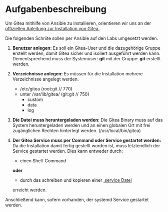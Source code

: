 # Aufgabenbeschreibung

Um Gitea mithilfe von Ansible zu installieren, orientieren wir uns an der [offiziellen Anleitung zur Installation von Gitea ](https://docs.gitea.com/installation/install-from-binary).

Die folgenden Schriite sollen per Ansible auf den Labs umgesetzt werden.


1. **Benutzer anlegen:** Es soll ein Gitea-User und die dazugehörige Gruppe erstellt werden, damit Gitea sicher und isoliert ausgeführt werden kann.
    Dementsprechend muss der Systemuser: **git** mit der Gruppe: **git** erstellt werden.

2. **Verzeichnisse anlegen:** Es müssen für die Installation mehrere Verzeichnisse angelegt werden.
    - /etc/gitea (root:git // 770)
    - unter /var/lib/gitea/ (git:git // 750)
        - custom
        - data
        - log

3. **Die Datei muss heruntergeladen werden:** Die Gitea Binary muss auf das System heruntergeladen werden und an einen globalen Ort mit frei zugänglichen Rechten hinterlegt werden. (/usr/local/bin/gitea)

4. **Der Gitea Service muss per Command oder Service gestartet werden:** Da die Installation damit fertig gestellt worden ist, muss letztendlich der Service gestartet werden. Dies kann entweder durch:
    - einen Shell-Command

    **oder**

    - durch das schreiben und kopieren einer [.service Datei](https://docs.gitea.com/installation/linux-service)

    erreicht werden.



Anschließend kann, sofern vorhanden, der systemd Service gestartet werden. 


